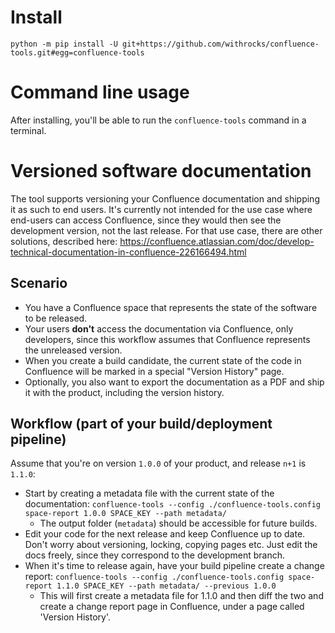# Install
``python -m pip install -U git+https://github.com/withrocks/confluence-tools.git#egg=confluence-tools``

# Command line usage
After installing, you'll be able to run the ``confluence-tools`` command in a terminal. 

# Versioned software documentation
The tool supports versioning your Confluence documentation and shipping it as such to end users. It's currently not intended for the use case where end-users can access Confluence, since they would then see the development version, not the last release. For that use case, there are other solutions, described here: https://confluence.atlassian.com/doc/develop-technical-documentation-in-confluence-226166494.html

## Scenario
* You have a Confluence space that represents the state of the software to be released.
* Your users **don't** access the documentation via Confluence, only developers, since this workflow assumes that Confluence represents the unreleased version.
* When you create a build candidate, the current state of the code in Confluence will be marked in a special "Version History" page.
* Optionally, you also want to export the documentation as a PDF and ship it with the product, including the version history.

## Workflow (part of your build/deployment pipeline)
Assume that you're on version ``1.0.0`` of your product, and release ``n+1`` is ``1.1.0``:
* Start by creating a metadata file with the current state of the documentation:
``confluence-tools --config ./confluence-tools.config space-report 1.0.0 SPACE_KEY --path metadata/``
  * The output folder (``metadata``) should be accessible for future builds.
* Edit your code for the next release and keep Confluence up to date. Don't worry about versioning, locking, copying pages etc. Just edit the docs freely, since they correspond to the development branch.
* When it's time to release again, have your build pipeline create a change report:
``confluence-tools --config ./confluence-tools.config space-report 1.1.0 SPACE_KEY --path metadata/ --previous 1.0.0``
  * This will first create a metadata file for 1.1.0 and then diff the two and create a change report page in
    Confluence, under a page called 'Version History'.
